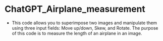 # ChatGPT_Airplane_measurement

- This code allows you to superimpose two images and manipulate them using three input fields: Move up/down, Skew, and Rotate. The purpose of this code is to measure the length of an airplane in an image.